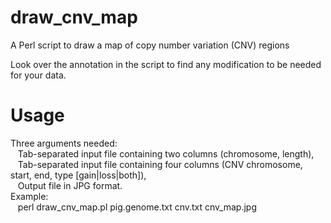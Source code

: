 # draw_cnv_map
A Perl script to draw a map of copy number variation (CNV) regions

Look over the annotation in the script to find any modification to be needed for your data.

# Usage
Three arguments needed:  
&nbsp;&nbsp;	Tab-separated input file containing two columns (chromosome, length),  
&nbsp;&nbsp;	Tab-separated input file containing four columns (CNV chromosome, start, end, type [gain|loss|both]),  
&nbsp;&nbsp;	Output file in JPG format.  
Example:  
&nbsp;&nbsp;	perl draw_cnv_map.pl pig.genome.txt cnv.txt cnv_map.jpg  
